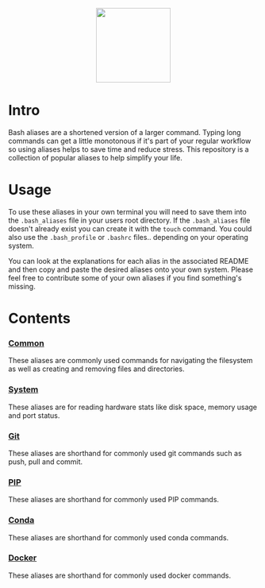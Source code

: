 <p align="center">
  <img width="150" height="150" src="https://github.com/jgphilpott/bash_aliases/blob/master/icon.png">
</p>

# Intro

Bash aliases are a shortened version of a larger command. Typing long commands can get a little monotonous if it's part of your regular workflow so using aliases helps to save time and reduce stress. This repository is a collection of popular aliases to help simplify your life.

# Usage

To use these aliases in your own terminal you will need to save them into the `.bash_aliases` file in your users root directory. If the `.bash_aliases` file doesn't already exist you can create it with the `touch` command. You could also use the `.bash_profile` or `.bashrc` files.. depending on your operating system.

You can look at the explanations for each alias in the associated README and then copy and paste the desired aliases onto your own system. Please feel free to contribute some of your own aliases if you find something's missing.

# Contents

### [Common](https://github.com/jgphilpott/bash_aliases/tree/master/common)

These aliases are commonly used commands for navigating the filesystem as well as creating and removing files and directories.

### [System](https://github.com/jgphilpott/bash_aliases/tree/master/system)

These aliases are for reading hardware stats like disk space, memory usage and port status.

### [Git](https://github.com/jgphilpott/bash_aliases/tree/master/git)

These aliases are shorthand for commonly used git commands such as push, pull and commit.

### [PIP](https://github.com/jgphilpott/bash_aliases/tree/master/pip)

These aliases are shorthand for commonly used PIP commands.

### [Conda](https://github.com/jgphilpott/bash_aliases/tree/master/conda)

These aliases are shorthand for commonly used conda commands.

### [Docker](https://github.com/jgphilpott/bash_aliases/tree/master/docker)

These aliases are shorthand for commonly used docker commands.
